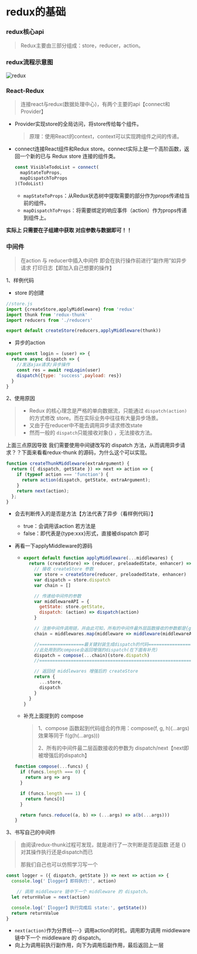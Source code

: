 # redux的基础

### redux核心api

> Redux主要由三部分组成：store，reducer，action。



### redux流程示意图

![redux](/Users/caifeng01/Desktop/codes/笔记/web-Front-end-note/redux/imgs/redux.jpg)



### React-Redux

> 连接react与redux(数据处理中心)，有两个主要的api【connect和Provider】

- Provider实现store的全局访问，将store传给每个组件。

  > 原理：使用React的context，context可以实现跨组件之间的传递。

- connect连接React组件和Redux store。connect实际上是一个高阶函数，返回一个新的已与 Redux store 连接的组件类。

  ```js
  const VisibleTodoList = connect(
    mapStateToProps,
    mapDispatchToProps
  )(TodoList)
  ```

  - `mapStateToProps`：从Redux状态树中提取需要的部分作为props传递给当前的组件。
  - `mapDispatchToProps`：将需要绑定的响应事件（action）作为props传递到组件上。

**实际上 只需要在子组建中获取 对应参数与数据即可！！**



### 中间件

> 在action 与 reducer中插入中间件 即会在执行操作前进行“副作用”如异步请求 打印日志【即加入自己想要的操作】

1、样例代码

- store 的创建

```js
//store.js
import {createStore,applyMiddleware} from 'redux'
import thunk from 'redux-thunk'
import reducers from './reducers'

export default createStore(reducers,applyMiddleware(thunk))
```

- 异步的action

```js
export const login = (user) => {
  return async dispatch => {
    //发送ajax请求/异步操作
    const res = await reqLogin(user)
    dispatch({type: 'success',payload: res})
  }
}
```



2、使用原因

> - Redux 的核心理念是严格的单向数据流，只能通过 `dispatch(action)` 的方式修改 store。而在实际业务中往往有大量异步场景。
> - 又由于在reducer中不能去调用异步请求修改state
> - 然而一般的 `dispatch`只能接收对象{} ，无法接收方法。

上面三点原因导致 我们需要使用中间键改写的 dispatch 方法，从而调用异步请求？？下面来看看redux-thunk 的源码，为什么这个可以实现。

```js
function createThunkMiddleware(extraArgument) {
  return ({ dispatch, getState }) => next => action => {
    if (typeof action === 'function') {
      return action(dispatch, getState, extraArgument);
    }
    return next(action);
  };
}
```

- 会去判断传入的是否是方法【方法代表了异步（看样例代码）】
  - true：会调用该action 若方法是
  - false：即代表是{type:xxx}形式，直接被dispatch 即可

- 再看一下applyMiddleware的源码

  - ```js
    export default function applyMiddleware(...middlewares) {
      return (createStore) => (reducer, preloadedState, enhancer) => {
        // 接收 createStore 参数
        var store = createStore(reducer, preloadedState, enhancer)
        var dispatch = store.dispatch
        var chain = []
    
        // 传递给中间件的参数
        var middlewareAPI = {
          getState: store.getState,
          dispatch: (action) => dispatch(action)
        }
    
        // 注册中间件调用链，并由此可知，所有的中间件最外层函数接收的参数都是{getState,dispatch}
        chain = middlewares.map(middleware => middleware(middlewareAPI))
    
        //=================最关键封装生成dispatch的代码===================
        //此处用到的compose会返回增强的dispatch(在下面有补充)
        dispatch = compose(...chain)(store.dispatch)
        //=============================================================
    
        // 返回经 middlewares 增强后的 createStore
        return {
          ...store,
          dispatch
        }
      }
    }
    ```

  - 补充上面提到的 compose

    > 1、compose 函数起到代码组合的作用：compose(f, g, h)(...args) 效果等同于 f(g(h(...args)))
    >
    > 2、所有的中间件最二层函数接收的参数为 dispatch/next【next即被增强后的dispatch】

  ```js
  function compose(...funcs) {
    if (funcs.length === 0) {
      return arg => arg
    }
  
    if (funcs.length === 1) {
      return funcs[0]
    }
  
    return funcs.reduce((a, b) => (...args) => a(b(...args)))
  }
  ```

  

3、书写自己的中间件

> 由阅读redux-thunk过程可发现，就是进行了一次判断是否是函数 还是 {} 对其操作执行还是dispatch而已
>
> 那我们自己也可以仿照学习写一个

```js
const logger = ({ dispatch, getState }) => next => action => {
  console.log('【logger】即将执行:', action)

    // 调用 middleware 链中下一个 middleware 的 dispatch。
  let returnValue = next(action)

  console.log('【logger】执行完成后 state:', getState())
  return returnValue
}
```

- `next(action)`作为分界线---》调用action的时机，调用即为调用 middleware 链中下一个 middleware 的 dispatch。
- 向上为调用前执行副作用，向下为调用后副作用，最后返回上一层